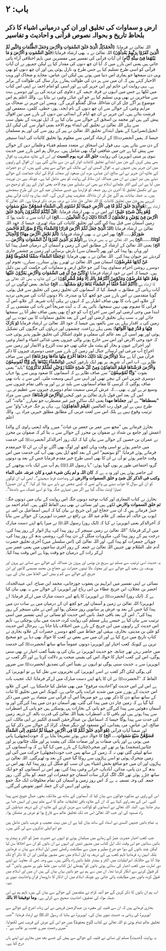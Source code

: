 # باب: ۲

## ارض و سماوات کی تخلیق اور ان کی درمیانی اشیاء کا ذکر بلحاظ تاریخ و بحوالہ نصوص قرآنی و احادیث و تفاسیر

اللہ تعالیٰ نے فرمایا: **(الْحَمْدُلِلّٰہِ الَّذِیْ خَلَقَ السَّمٰوَاتِ وَالْاَرْضَ وَجَعَلَ الظُّلُمَاتِ وَالنُّورِ ثُمَّ الَّذِينَ كَفَرُوْا بِرَبِّھِمْ يَعْدِلُوْنَ)** اللہ تعالیٰ نے یہ بھی ارشاد فرمایا:(**خَلَقَ السَّمٰوتِ وَ الْاَرْضَ وَ مَا بَیْنَهُمَا فِیْ سِتَّةِ اَیَّامٍ**) ان آیاتِ قرآنی کی تفسیر میں مفسرین میں باہم اختلافی آراء پائی جاتی ہیں یعنی اس بارے میں کہ آیا ان چھ دنوں کی مقدار کیا ہے لیکن جمہور نے ان آیاتِ قرآنی کو اسی طرح تسلیم کیا ہے جس طرح وہ نازل ہوئی ہیں اور ان چھ دنوں کو بھی وہی دن سمجھا جو ہماری اس دنیا میں ہوتے ہیں لیکن ابن عباس، مجاہد و ضحاک اور وہب الاحبار کہتے ہیں کہ ان میں سے ہر دن کی طوالت ہمارے ہزار سال کی طوالت کے برابر ہے۔ یہی روایت ابن حاتم اور ابن جریر کی ہے اور اسی کو امام احمدؒ نے اپنی اس کتاب میں لکھا ہے جس میں انہوں نے فرقہ جہمیہ کے دعاوی کی تردید کی ہے اور دوسرے بہت سے متاخرین نے بھی وہی تسلیم کیا ہے جو ابن عباسؓ وغیرہ نے بتایا ہے۔ واللہ اعلم ہم اس موضوع پر آگے چل کر ان شاءاللہ مدلل گفتگو کریں گے۔ ویسے ابن جریر نے ضحاک بن مزاہم وغیرہ کے حوالے سے ان چھ دنوں کے نام ابجد، ہوز، حطی، کلمن، سعفص اور قرشت بتائے ہیں۔ ابن جریر نے ان چھ ایام کے ابتدائی تین دنوں کے بارے میں تین اقوال پیش کیے ہیں اور محمد بن اسحٰق کے حوالے سے بیان کیا ہے کہ اہل توریت کے بقول سب سے پہلے اللہ تعالیٰ نے تخلیق کی ابتداء یوم الاحد یعنی اتوار سے کی لیکن اہل انجیل(نصرانی) کے بقول ابتدائے تخلیق اللہ تعالیٰ نے پیر کے روز سے کی اور ہم مسلمان جیسا کہ ہمیں آنحضرتﷺ کے ارشاد گرامی سے معلوم ہوا تخلیق کائنات کی ابتدا سنیچر کے دن سے بتاتے ہیں۔ یہی قول ابن اسحاق نے متعدد مسلم فقہاء وعلمائے دین کے حوالے سے پیش کیا ہے جن میں شافعی لوگ بھی شامل ہیں۔ بہرحال ہم اس بارے میں حدیث نبوی پر مبنی ابوہریرہؓ کی روایت **خلق اللہ تربۃ یوم السبت** اور اس کے علاوہ عنقریب وہ اقوال بھی پیش کریں گے جن میں ابتدائے تخلیق کائنات اتوار کے دن سے بتائی گئی ہے۔ ان اقوال کے راویوں میں ابن جریر ہیں جنہوں نے یہ اقوال السدی اور ابی مالک کے حوالے سے پیش کیے ہیں۔ ان دو حضرات کے علاوہ ابن جریر نے ابی صالح، ابن عباس، مرہ، ابن مسعود اور صحابہ کرامؓ کی ایک جماعت کے حوالے دیئے ہیں نیز انہوں نے ان میں عبداللہ ابن سلامؓ کی روایت کو بھی شامل کیا ہے۔ چونکہ یہی دن توریت میں آیا ہے اس لیے اکثر علمائے اسلام نے بھی اس سلسلے میں یوم الاحد یعنی اتوار کے روز کو ترجیح دی ہے اور تکمیل تخلیق کا آخری دن روز جمعہ کو قراردیا ہے جسے مسلمان عید کے دن کی طرح سمجھتے ہیں۔ یہ جملہ بیانات ہم آگے چل کر ان شاءاللہ عنقریب پیش کریں گے۔ البتہ یہاں وہ آیاتِ قرآنی پیش کررہے ہیں جن میں تخلیق کائنات کا اللہ تعالیٰ جل شانہٗ نے درجہ بدرجہ ذکر فرمایا ہے۔ اللہ تعالیٰ کا ارشاد ہے:(**ھُوَالَّذِیْ خَلَقَ لَکُمْ مَّا فِی الْأَرْضِ جَمِیعًا ثُمَّ اسْتَوٰی اِلَی السَّمَآءِ فَسَوّٰھُنَّ سَبْعَ سَمٰوَاتٍ وَّھُوَ بِکُلِّ شَیْءٍ عَلِیمٌ**) اور اس نے یہ بھی ارشاد فرمایا: (**قُلْ اَئِنَّکُمْ لَتَکْفُرُوْنَ بِالَّذِیْ خَلَقَ الْاَرْضَ فِیْ یَوْمَیْنِ وَ تَجْعَلُوْنَ لَہٗ اَنْدَادًا ذَالِکَ رَبُّ الْعَالَمِیْنَ.....الخ**) ان آیات سے یہ ثابت ہوا کہ زمین آسمان سے قبل پیدا کی گئی اور تخلیق کائنات کی بنیاد ٹھہری، جیسا کہ خود اللہ تعالیٰ نے ارشاد فرمایا (**اللہُ الَّذِیْ جَعَلَ لَکُمُ الْاَرْضَ قَرَارًا وَّالسَّمَآءَ بِنَآءً وَّ صَوَّرَکُمْ فَأَحْسَنَ صُوَرَکُمْ..... الخ**) پھر اس نے یہ بھی ارشاد فرمایا: **(اَلَمْ نَجْعَلِ الْأَرْضَ مِھَادًا وَّالْجِبَالَ اَوْتَادًا......الخ)** پھر اللہ تعالیٰ نے یہ بھی فرمایا ہے(**أَوَلَمْ یَرَ الَّذِینََ کَفَرُوْا أَنَّ السَّمٰوَاتِ وَالْاَرْضَ.... الخ**) یعنی اللہ تعالیٰ کے ارشاد کے مطابق اس کے زمین و آسمان کے درمیان فصل پیدا کیا اور وہاں ہوا پیدا کی اور پھر (آسمان سے) بارش برسائی اور زمین پر چشمے جاری کردیئے نیز حیوان پیدا کیے۔ اللہ تعالیٰ نے یہ بھی فرمایا: (**وَجَعَلْنَا السَّمَآءَ سَقْفًا مَّحْفُوظًا وَّھُمْ عَنْ آیَاتِھَا مُعْرِضُوْنَ**) آسمان میں اللہ تعالیٰ نے ٹھہرے ہوئے ستارے، سیارے، نجوم اور دوسرے روشن اجرام سماوی پیدا کیے جو خالق ارض و سماوات کی حکمت کی بین دلیل ہیں۔ جیسا کہ اس نے خود ارشاد فرمایا (**وَکَاَیٌنْ مِنْ آیَۃٍ فِی السَّمٰوَاتِ وَالْاَرْضِ یَمُرُّوْنَ عَلَیْھَا وَھُمْ عَنْھَا مُعْرِضُوْنَ وَمَایُوْمِنُ اَکْثَرُھُمْ بِاللہِ اِلَّا وَھُمْ مُّشْرِکُوْنَ**) اس کے علاوہ یہ بھی اللہ تعالیٰ ہی کا ارشاد ہے:**(أَاَنْتُمْ اَشَدُّ خَلْقًا أَمِ السَّمَآءُ بَنَاھَا رَفَعَ سَمْکَھَا.... الخ)** چنانچہ بعض لوگوں نے ان آیات ربانی کے مطابق یہ فیصلہ کیا کہ آسمانوں کی تخلیق زمین کی تخلیق سے قبل ہوئی۔ گویا متقدمین نے اس بارے میں جو کچھ کہا وہ مندرجہ بالا دونوں آیات کی صریحی تردید کے علاوہ اس بات کا بھی صاف اظہار ہے کہ انہوں نے پہلی آیات شریفہ کے علاوہ اس آیہ قرآنی کا مفہوم بھی نہیں سمجھا۔ باایں ہمہ کہ یہ آیت صریحاً اس بات کی مقتضی ہے کہ ابتدا میں وحی ارضی اور اس سے اخراجِ آب کو جو آج بھی ہمیں صاف نظر آتا ہے سمجھا جائے اور یہ سب پہلے تخلیق ارضی اور اس کے بعد تخلیق سماوات کا بین ثبوت ہے اور زمین کی یہ اقدار پہلے ہی سے بالقوہ ہیں جیسا کہ خود اللہ تعالیٰ نے ارشاد فرمایا **(وَ بَارَکَ فِیْھَا وَ قَدَّرَ فِیھَا اَقْوَاتَھَا**) یعنی پہلے زراعت، چشموں اور دریاؤں کی جگہوں کی تشکیل ہوئی اور پھر اسی کے بعد عالم کی سفلی و علوی اشکال کی تخلیق ظہور پذیر ہوئی جب کہ خود وحی الارض اور اس سے خارج ہونے والی چیزوں یعنی غذائی اشیاء و اثمار وغیرہ اور اجرائے عیون و بحار کو ہیئت مل چکی تھی جو نبت الزرع و الاثمار اور زمین سے اخراجِ آب مرعی اور ارسائے جبال اور زمین کے بارے میں جتنی دوسری چیزوں کا ذکر قرآن میں آیا ہے مثلاً **(وَالْاَرْضَ بَعْدَ ذَالِکَ دَحَاھَا اَخْرَجَ مِنْھَا مَآءَھَا وَمَرْعَاھَا)** اس سے صاف ظاہر ہے۔ اب اس آیہ شریفہ پر پھر ایک بارغور کیجیے **(وَالسَّمَآءَ بَنَیْنَاھَا بِاَیْدِ وَّاِنَّا لَمُوسِعُوْنَ وَالْاَرْضَ فَرَشْنَاھَا فَنِعْمَ الْمَاھِدُوْنَ وَمِنْ کُلٌ شَیْءٍ خَلَقْنَا زَوْجَیْنِ لَعَلَّکُمْ تَذَکَّرُوْنَ)** ”باید“ یعنی بقوت ”**وَاِنَّا لَمُوْسِعُوْنَ**“ سے صاف ظاہر ہے کہ آسمانوں کا صعود وہیں سے ہوا جہاں دوسری چیزیں اس کے نیچے تھیں اور انہی سے انہیں وسعت ملی۔ اس سے یہ بات بھی صاف ہوگئی کہ کرسی کا مقام آسمانوں سے بلند تر ہے اور وہ باقی تمام چیزوں سے وسیع تر ہے اور یہ بھی....کہ عرش کرسی سمیت تمام دوسری چیزوں سے عظیم تر ہے۔ اس کے بعد اس قول باری تعالیٰ پر غور کیجیے(**وَالْاَرْضَ فَرَشْنَاھَا**) جس سے مراد **”بسطناھا“** ہے اور **جعلناھا مھدا** یعنی ایک ساکن چیز غیر مضطرب جو تمہارے ”مائدہ“ کی طرح نہیں ہے اور قول رب العالمین (**فَنِعْمَ الْمَاھِدُوْنَ**) ہے۔ یہاں ہر جگہ حرف”واؤ“ سے ترتیب وقوع نہیں ہے بلکہ اس سے لغت عربی کے مطابق مطلق خبریں مراد ہے۔ واللہ اعلم

بخاریؒ فرماتے ہیں ”مجھ سے عمر بن جعفر بن غیاث“ میرے والد (یعنی راوی کے والد) اعمش اور جامع بن شداد نے صفوان بن محرز کے حوالے سے یہ بتا کر کہ صفوان بن محرز نے عمران بن حصین کے حوالے سے بیان کیا کہ ایک روز آخرالذکر آنحضرتﷺ کی خدمت میں حاضر ہوئے تو اسی وقت وہاں کچھ اور لوگ بھی آگئے تو آپؐ نے ان کا خیرمقدم فرماتے ہوئے فرمایا: ”آؤ بنوتمیم“ اس کے بعد کچھ اہل یمن بھی آپ کی خدمت میں اس وقت حاضر ہوئے تو آپؐ نے ان کا بھی اسی طرح خیر مقدم فرمایا جس کے بعد وہ دونوں گروہ اجتماعی طور پر یوں گویا ہوئے: ”یا رسول اللہ(ﷺ) ہم آپ سے ایک بات پوچھنے کے لیے حاضر ہوئے ہیں اور وہ یہ ہے کہ **کان اللہ و لم یکن شیء غیرہ و کان عرشہ علی الماء وکتب فی الذکر کل شیٔ و خلق السموات والارض** کی وضاحت فرما دیجیئے“۔ ابھی آپ ان لوگوں کو ان کے سوال کا جواب دینے ہی والے تھے کہ کسی شخص نے باہر سے چلا کر کہا: ”اے ابن حصین! تمہارا اونٹ بھاگ گیا ہے اگر میں تمہاری جگہ ہوتا تو اسے ٹھیک سے باندھتا“۔

بخاریؒ نے کتاب المغازی اور کتاب توحید دونوں جگہ اس روایت کے بیان میں دونوں جگہ: **ثم خلق السموات والارض** لکھے ہیں اور نسائی نے بھی یہی الفاظ لکھے ہیں۔
امام احمد بن حنبلؒ فرماتے ہیں کہ ان سے حجاج اور ابن جریج نے بیان کیا کہ انہیں اسماعیل بن امیہ نے ایوب بن خالد، اُم سلمہ کے غلام عبد اللہ بن رافع نے حضرت ابوہریرہؓ کے حوالے سے بتایا کہ آخرالذکر یعنی ابوہریرہؓ نے کہا کہ (ایک روز) رسول اللہﷺ نے میرا ہاتھ اپنے دست مبارک میں لےکر فرمایا: ”اللہ تعالیٰ نے زمین سینچر کے روز پیدا کی، پہاڑ اتوار کے روز پیدا کیے، درخت پیر کے روز پیدا کیے، مکروہات منگل کے دن پیدا کیے، روشنی بدھ کے روز پیدا کی، چوپائے جمعرات کو پیدا کیے، اور اللہ تعالیٰ کی (اس سلسلے میں) آخری تخلیق حضرت آدم علیہ السّلام تھے جنہیں اللہ تعالیٰ نے جمعہ کے روز آخری ساعتوں میں یعنی عصر سے لےکر رات کے درمیان جو وقت ہوتا ہے اس وقت پیدا کیا۔

یہ حدیث اسی ترتیب سے مسلم نے سریج بن یونس اور ہرون بن عبداللہ کے حوالے سے نسائی نے ہرون اور یوسف بن سعید کے حوالے سے اور محولہ بالا تینوں حضرات نے حجاج بن محمد مصیصی الاعور اور ابن جریج کے حوالے سے کم و بیش انہی الفاظ میں بیان کی ہے۔

نسائی نے اپنی تفسیر میں ابراہیم بن یعقوب جوزجانی، محمد ابن صباح، ابی عبیدالحداد، اخضر بن عجلان، ابن جریج عطاء بن ابی رباح اور ابوہریرہؓ کے حوالے سے یہ بھی بیان کیا ہے کہ (ایک روز) آنحضرتﷺ نے ابوہریرہؓ کا ہاتھ اپنے دست مبارک میں لےکر فرمایا: اے ابوہریرہؓ! اللہ تعالیٰ نے زمین و آسمان اور جو کچھ ان کے درمیان میں ہے سات دن میں پیدا کیا جس کے بعد وہ عرش پر ساتویں روز متمکن ہوا اور اس نے مٹی سینچر کے روز پیدا کی“۔ اس کے بعد باقی جملہ باتیں اس حدیث کو نسائی نے اپنی تفسیر میں اسی ترتیب سے بیان کیا ہے جیسے پہلے مسلم کی روایت کردہ حدیث میں بیان ہوچکی ہے، تاہم اس حدیث کے راویوں میں ابن جریج کے بارے میں اختلاف پایا جاتا ہے۔ بہرحال اس حدیث کو علی بن مدینی، بخاری، بیہقی اور حفاظ میں کچھ دوسرے حضرات کے علاوہ بخاری نے کتابِ تاریخ میں درج کیا ہے اور ان میں سے بعض نے کعب کا حوالہ بھی دیا ہے جو صحیح ترین ہے کیونکہ کعب احبار اور ابوہریرہؓ دونوں عموماً ساتھ ساتھ آنحضرتﷺ کی خدمت میں حاضر رہتے تھے چنانچہ جو حدیث ابوہریرہؓ نے بیان کی وہ یقیناً کعب احبار نے بھی سنی ہوگی، اس لیے کعب احبار کا حوالہ اس کی یقینی صحت پر دلالت کرتا ہے اور اگر کعب نے ابوہریرہؓ سے یہ حدیث سنی ہوگی تو انہوں نے یقیناً اس کی تصدیق آنحضرتﷺ سے ضرور کی ہوگی لیکن اگر کعب نے اسے ابوہریرہؓ کی تحریروں سے نقل کیا ہے تو ابوہریرہؓ کے الفاظ کہ ’’آنحضرتﷺ نے ان کا ہاتھ اپنے دست مبارک میں لےکر فرمایا: ایک عجیب بات ہے اس لیے اس حدیث کو”احادیث مرفوع“ میں بھی شامل کیا جاسکتا ہے۔ اس کے علاوہ اس حدیث کے پورے متن میں شدید غرابت پائی جاتی ہے، کیونکہ اس میں تخلیق کا ئنات کے ساتھ ساتھ دن کا ذکر بھی ہے جو صریحاً اس آیۃ قرآنی سے متضاد ہے جس میں ذکر کیا گیا ہے کہ زمین چار دن میں پیدا کی گئی، پھر آسمان دو دن میں پیدا کیےگئے اور وہ آسمان دھوئیں سے پیدا کیےگئے جو پانی کے بخارات ہی ہوسکتے ہیں جو پانی کے اضطراب سے پیدا ہوتے ہیں اور باقی کا یہ اضطراب یقیناً اللہ تعالیٰ کی قدرت بالغہ کے ذریعہ زمین کی حدت سے پیدا ہوگا جیسا کہ اسماعیل بن عبدالرحمٰن السدی الکبیر نے ابی مالک، ابی صالح، ابن عباس، مرہ ہمدانی، ابن مسعود اور دیگر صحابہ کرامؓ کے حوالے سے ذکر کیا ہے اور ضمناً آیاتِ قرآنی **(ھُوَ الَّذِی خَلَقَ لَکُمْ مَّا فِی الْاَرْضِ جَمِیعًا ثُمَّ اسْتَوٰی اِلَی السَّمَآءِ فَسَوَّھُنَّ سَبْعَ سَمٰوَاتِ.... الخ)** کا حوالہ دیتے ہوئے تشریحاً بتایا ہے کہ حوت(مچھلی) پانی میں ہوتی ہے اور پانی صفات پر اور صفات ملک کی پشت پر اور ملک چٹانوں پر اور چٹانیں(منجمد) ہوا پر تھے اور صخرہ(چٹان) کے بارے میں کہا گیا ہے کہ وہ آسمانوں کے ساتھ لپیٹی گئی تھی نہ کہ زمین کے ساتھ پس جب حوت(مچھلی) حرکت میں آئی اور زمین متحرک ہوئی تو اسے پہاڑوں سے روکا گیا جس کے بعد وہ ٹھہرگئی۔ اللہ تعالیٰ نے پہاڑوں اور ان میں جو منافع بخش اشیاء ہیں ان سب کو منگل کے روز پیدا کیا، پھر اس نے بدھ کے دن پانی، مدائن، آبادیاں، خرابے وغیرہ پیدا کیے، پھر اس نے آسمانوں کو جو ایک ساتھ جڑے ہوئے تھے الگ الگ کرکے سات آسمان جو جمعرات اور جمعہ کو بنائے گئے۔ روز جمعہ کی وجہ تسمیہ یہ ہے کہ اس روز زمین و آسمان کی تمام مخلوقات ایک جگہ جمع ہوئیں اور انہیں ان کے جملہ امور تفویض کیےگئے۔

اس کے راوی نے مذکورہ حوالوں سے بیان کیا کہ آسمانوں کے ساتھ ہی ملائکہ، بحور، جبال جویخ تھے پیدا کیے۔ اس کے بعد راوی کہتا ہے کہ ان کے علاوہ باقی تخلیقاتِ عالم کا اسے علم نہیں اور انہیں خدا ہی بہتر جانتا ہے۔ البتہ اللہ تعالیٰ نے آسمانوں کو کواکب سے مزین کرنے کے علاوہ ان کے ذریعہ شیاطین کی راہ مسدود کی اور جب اللہ تعالیٰ اس حد تک تخلیق عالم سے فارغ ہوا تو عرش پر متمکن ہوا۔

یہ تمام باتیں جنہیں السدی نے اسناد کے ساتھ بیان کیا ہے ان میں بہت عجیب و غریب باتیں شامل ہیں جو اسرائیلی تذکروں سے لی گئی ہیں۔

جب کعب احبار حضرت عمرؓ کے زمانے میں مسلمان ہوئے تو انہوں نے حضرت عمرؓ کو اکثر و بیشتر وہ باتیں سنائیں جو اس وقت تک اہل کتاب میں مشہور تھیں اور انہوں نے ان باتوں کو ان سے اخلاقاً سن لیا لیکن چند باتوں کے سوا جو شرع مطہر و مبین سے مطابقت رکھتی تھیں اہل اسلام سے بیان نہ فرمائیں بلکہ انہیں رد فرمادیا تاہم کعب ہی کے ذریعہ وہ اہل اسلام میں بھی مشہور ہوگئیں اور ان کا ذکر آج تک چلا آتا ہے حالانکہ اسرائیلیات میں اکثر و بیشتر غلط باتیں راہ پاگئی ہیں۔ یہی وجہ تھی کہ معاویہؓ نے اپنے دوِر امارت میں کعب احبار کی سنائی ہوئی باتوں کو’’پچھلے اہل کتاب میں غلط طور پر مشہور پائیں‘‘ کہہ کر قبول کرنے سے انکار کردیا تھا۔ ان میں سے ہم نے جو باتیں یہاں بیان کی ہیں ان میں اور اسلام میں قبول کردہ باتوں میں مطابقت پائی جاتی ہے چونکہ اسلام میں ان اذکار کا دارومدار قرآن واحادیث نبوی پر ہے۔

اب ہم ان باتوں کا ذکر کریں گے جو آئمہ کرام نے متقدمین کے حوالے سے بیان کی ہیں، تاہم ہم نے اس جملہ مواد کی تحقیق، احادیث صحیح سے کرلی ہے۔ **وما توفیقنا الا باللہ**.

بخاری ؒفرماتے ہیں کہ ان سے قتیبہ اور مغیرہ بن عبدالرحمٰن قریشی نے ابی زناد، اعرج کے حوالے سے ابوہریرہؓ کی زبانی یہ حدیث نبوی بیان کی۔ ابوہریرہؓ نے بتایا کہ رسول اللہﷺ نے ارشاد فرمایا: ”جب تخلیق عالم تمام ہوئی تو اللہ تعالیٰ نے کتاب (لوحِ محفوظ) میں جو اس کے عرش کے قریب تھی لکھوایا: ’’میری رحمت میرے غضب پر غالب ہے‘‘۔

یہ روایت (حدیث) مسلم اور نسائی نے قتیبہ کے حوالے سے پیش کی جسے بعد میں بخاری نے اپنے ہاں درج کیا ہے۔
